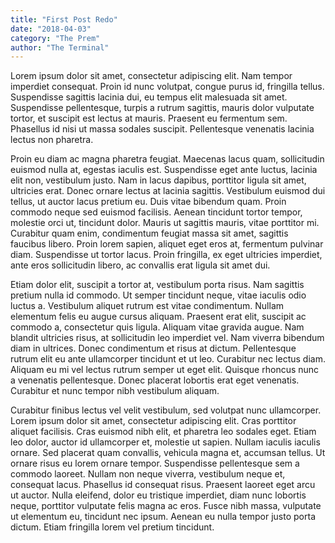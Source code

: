 ```yaml
---
title: "First Post Redo"
date: "2018-04-03"
category: "The Prem"
author: "The Terminal"
---
```


Lorem ipsum dolor sit amet, consectetur adipiscing elit. Nam tempor imperdiet consequat. Proin id nunc volutpat, congue purus id, fringilla tellus. Suspendisse sagittis lacinia dui, eu tempus elit malesuada sit amet. Suspendisse pellentesque, turpis a rutrum sagittis, mauris dolor vulputate tortor, et suscipit est lectus at mauris. Praesent eu fermentum sem. Phasellus id nisi ut massa sodales suscipit. Pellentesque venenatis lacinia lectus non pharetra.

Proin eu diam ac magna pharetra feugiat. Maecenas lacus quam, sollicitudin euismod nulla at, egestas iaculis est. Suspendisse eget ante luctus, lacinia elit non, vestibulum justo. Nam in lacus dapibus, porttitor ligula sit amet, ultricies erat. Donec ornare lectus at lacinia sagittis. Vestibulum euismod dui tellus, ut auctor lacus pretium eu. Duis vitae bibendum quam. Proin commodo neque sed euismod facilisis. Aenean tincidunt tortor tempor, molestie orci ut, tincidunt dolor. Mauris ut sagittis mauris, vitae porttitor mi. Curabitur quam enim, condimentum feugiat massa sit amet, sagittis faucibus libero. Proin lorem sapien, aliquet eget eros at, fermentum pulvinar diam. Suspendisse ut tortor lacus. Proin fringilla, ex eget ultricies imperdiet, ante eros sollicitudin libero, ac convallis erat ligula sit amet dui.

Etiam dolor elit, suscipit a tortor at, vestibulum porta risus. Nam sagittis pretium nulla id commodo. Ut semper tincidunt neque, vitae iaculis odio luctus a. Vestibulum aliquet rutrum est vitae condimentum. Nullam elementum felis eu augue cursus aliquam. Praesent erat elit, suscipit ac commodo a, consectetur quis ligula. Aliquam vitae gravida augue. Nam blandit ultricies risus, at sollicitudin leo imperdiet vel. Nam viverra bibendum diam in ultrices. Donec condimentum et risus at dictum. Pellentesque rutrum elit eu ante ullamcorper tincidunt et ut leo. Curabitur nec lectus diam. Aliquam eu mi vel lectus rutrum semper ut eget elit. Quisque rhoncus nunc a venenatis pellentesque. Donec placerat lobortis erat eget venenatis. Curabitur et nunc tempor nibh vestibulum aliquam.

Curabitur finibus lectus vel velit vestibulum, sed volutpat nunc ullamcorper. Lorem ipsum dolor sit amet, consectetur adipiscing elit. Cras porttitor aliquet facilisis. Cras euismod nibh elit, et pharetra leo sodales eget. Etiam leo dolor, auctor id ullamcorper et, molestie ut sapien. Nullam iaculis iaculis ornare. Sed placerat quam convallis, vehicula magna et, accumsan tellus. Ut ornare risus eu lorem ornare tempor. Suspendisse pellentesque sem a commodo laoreet. Nullam non neque viverra, vestibulum neque et, consequat lacus. Phasellus id consequat risus. Praesent laoreet eget arcu ut auctor. Nulla eleifend, dolor eu tristique imperdiet, diam nunc lobortis neque, porttitor vulputate felis magna ac eros. Fusce nibh massa, vulputate ut elementum eu, tincidunt nec ipsum. Aenean eu nulla tempor justo porta dictum. Etiam fringilla lorem vel pretium tincidunt.